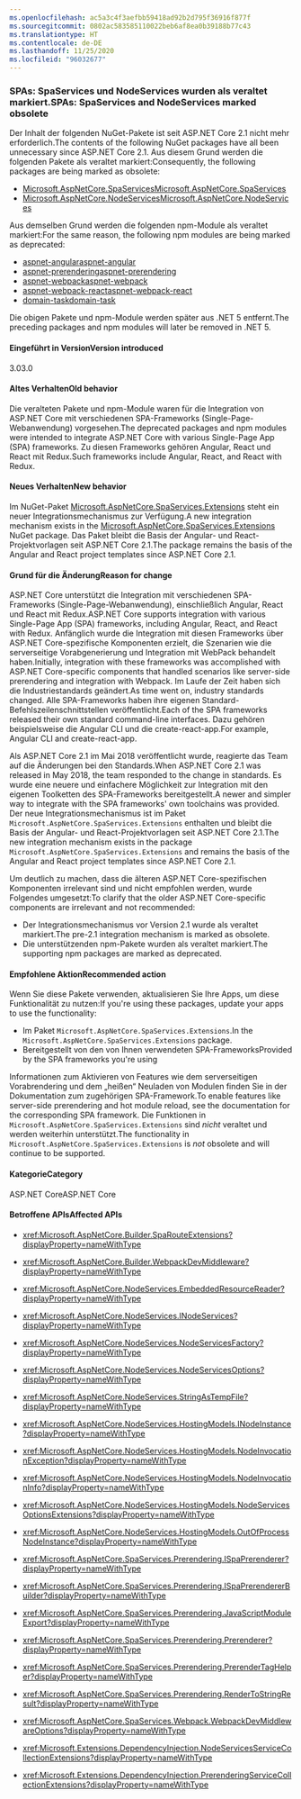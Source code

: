 ```yaml
---
ms.openlocfilehash: ac5a3c4f3aefbb59418ad92b2d795f36916f877f
ms.sourcegitcommit: 0802ac583585110022beb6af8ea0b39188b77c43
ms.translationtype: HT
ms.contentlocale: de-DE
ms.lasthandoff: 11/25/2020
ms.locfileid: "96032677"
---
```

### <a name="spas-spaservices-and-nodeservices-marked-obsolete"></a><span data-ttu-id="7bf93-101">SPAs: SpaServices und NodeServices wurden als veraltet markiert.</span><span class="sxs-lookup"><span data-stu-id="7bf93-101">SPAs: SpaServices and NodeServices marked obsolete</span></span>

<span data-ttu-id="7bf93-102">Der Inhalt der folgenden NuGet-Pakete ist seit ASP.NET Core 2.1 nicht mehr erforderlich.</span><span class="sxs-lookup"><span data-stu-id="7bf93-102">The contents of the following NuGet packages have all been unnecessary since ASP.NET Core 2.1.</span></span> <span data-ttu-id="7bf93-103">Aus diesem Grund werden die folgenden Pakete als veraltet markiert:</span><span class="sxs-lookup"><span data-stu-id="7bf93-103">Consequently, the following packages are being marked as obsolete:</span></span>

- [<span data-ttu-id="7bf93-104">Microsoft.AspNetCore.SpaServices</span><span class="sxs-lookup"><span data-stu-id="7bf93-104">Microsoft.AspNetCore.SpaServices</span></span>](https://www.nuget.org/packages/Microsoft.AspNetCore.SpaServices/)
- [<span data-ttu-id="7bf93-105">Microsoft.AspNetCore.NodeServices</span><span class="sxs-lookup"><span data-stu-id="7bf93-105">Microsoft.AspNetCore.NodeServices</span></span>](https://www.nuget.org/packages/Microsoft.AspNetCore.NodeServices/)

<span data-ttu-id="7bf93-106">Aus demselben Grund werden die folgenden npm-Module als veraltet markiert:</span><span class="sxs-lookup"><span data-stu-id="7bf93-106">For the same reason, the following npm modules are being marked as deprecated:</span></span>

- [<span data-ttu-id="7bf93-107">aspnet-angular</span><span class="sxs-lookup"><span data-stu-id="7bf93-107">aspnet-angular</span></span>](https://www.npmjs.com/package/aspnet-angular)
- [<span data-ttu-id="7bf93-108">aspnet-prerendering</span><span class="sxs-lookup"><span data-stu-id="7bf93-108">aspnet-prerendering</span></span>](https://www.npmjs.com/package/aspnet-prerendering)
- [<span data-ttu-id="7bf93-109">aspnet-webpack</span><span class="sxs-lookup"><span data-stu-id="7bf93-109">aspnet-webpack</span></span>](https://www.npmjs.com/package/aspnet-webpack)
- [<span data-ttu-id="7bf93-110">aspnet-webpack-react</span><span class="sxs-lookup"><span data-stu-id="7bf93-110">aspnet-webpack-react</span></span>](https://www.npmjs.com/package/aspnet-webpack-react)
- [<span data-ttu-id="7bf93-111">domain-task</span><span class="sxs-lookup"><span data-stu-id="7bf93-111">domain-task</span></span>](https://www.npmjs.com/package/domain-task)

<span data-ttu-id="7bf93-112">Die obigen Pakete und npm-Module werden später aus .NET 5 entfernt.</span><span class="sxs-lookup"><span data-stu-id="7bf93-112">The preceding packages and npm modules will later be removed in .NET 5.</span></span>

#### <a name="version-introduced"></a><span data-ttu-id="7bf93-113">Eingeführt in Version</span><span class="sxs-lookup"><span data-stu-id="7bf93-113">Version introduced</span></span>

<span data-ttu-id="7bf93-114">3.0</span><span class="sxs-lookup"><span data-stu-id="7bf93-114">3.0</span></span>

#### <a name="old-behavior"></a><span data-ttu-id="7bf93-115">Altes Verhalten</span><span class="sxs-lookup"><span data-stu-id="7bf93-115">Old behavior</span></span>

<span data-ttu-id="7bf93-116">Die veralteten Pakete und npm-Module waren für die Integration von ASP.NET Core mit verschiedenen SPA-Frameworks (Single-Page-Webanwendung) vorgesehen.</span><span class="sxs-lookup"><span data-stu-id="7bf93-116">The deprecated packages and npm modules were intended to integrate ASP.NET Core with various Single-Page App (SPA) frameworks.</span></span> <span data-ttu-id="7bf93-117">Zu diesen Frameworks gehören Angular, React und React mit Redux.</span><span class="sxs-lookup"><span data-stu-id="7bf93-117">Such frameworks include Angular, React, and React with Redux.</span></span>

#### <a name="new-behavior"></a><span data-ttu-id="7bf93-118">Neues Verhalten</span><span class="sxs-lookup"><span data-stu-id="7bf93-118">New behavior</span></span>

<span data-ttu-id="7bf93-119">Im NuGet-Paket [Microsoft.AspNetCore.SpaServices.Extensions](https://www.nuget.org/packages/Microsoft.AspNetCore.SpaServices.Extensions/) steht ein neuer Integrationsmechanismus zur Verfügung.</span><span class="sxs-lookup"><span data-stu-id="7bf93-119">A new integration mechanism exists in the [Microsoft.AspNetCore.SpaServices.Extensions](https://www.nuget.org/packages/Microsoft.AspNetCore.SpaServices.Extensions/) NuGet package.</span></span> <span data-ttu-id="7bf93-120">Das Paket bleibt die Basis der Angular- und React-Projektvorlagen seit ASP.NET Core 2.1.</span><span class="sxs-lookup"><span data-stu-id="7bf93-120">The package remains the basis of the Angular and React project templates since ASP.NET Core 2.1.</span></span>

#### <a name="reason-for-change"></a><span data-ttu-id="7bf93-121">Grund für die Änderung</span><span class="sxs-lookup"><span data-stu-id="7bf93-121">Reason for change</span></span>

<span data-ttu-id="7bf93-122">ASP.NET Core unterstützt die Integration mit verschiedenen SPA-Frameworks (Single-Page-Webanwendung), einschließlich Angular, React und React mit Redux.</span><span class="sxs-lookup"><span data-stu-id="7bf93-122">ASP.NET Core supports integration with various Single-Page App (SPA) frameworks, including Angular, React, and React with Redux.</span></span> <span data-ttu-id="7bf93-123">Anfänglich wurde die Integration mit diesen Frameworks über ASP.NET Core-spezifische Komponenten erzielt, die Szenarien wie die serverseitige Vorabgenerierung und Integration mit WebPack behandelt haben.</span><span class="sxs-lookup"><span data-stu-id="7bf93-123">Initially, integration with these frameworks was accomplished with ASP.NET Core-specific components that handled scenarios like server-side prerendering and integration with Webpack.</span></span> <span data-ttu-id="7bf93-124">Im Laufe der Zeit haben sich die Industriestandards geändert.</span><span class="sxs-lookup"><span data-stu-id="7bf93-124">As time went on, industry standards changed.</span></span> <span data-ttu-id="7bf93-125">Alle SPA-Frameworks haben ihre eigenen Standard-Befehlszeilenschnittstellen veröffentlicht.</span><span class="sxs-lookup"><span data-stu-id="7bf93-125">Each of the SPA frameworks released their own standard command-line interfaces.</span></span> <span data-ttu-id="7bf93-126">Dazu gehören beispielsweise die Angular CLI und die create-react-app.</span><span class="sxs-lookup"><span data-stu-id="7bf93-126">For example, Angular CLI and create-react-app.</span></span>

<span data-ttu-id="7bf93-127">Als ASP.NET Core 2.1 im Mai 2018 veröffentlicht wurde, reagierte das Team auf die Änderungen bei den Standards.</span><span class="sxs-lookup"><span data-stu-id="7bf93-127">When ASP.NET Core 2.1 was released in May 2018, the team responded to the change in standards.</span></span> <span data-ttu-id="7bf93-128">Es wurde eine neuere und einfachere Möglichkeit zur Integration mit den eigenen Toolketten des SPA-Frameworks bereitgestellt.</span><span class="sxs-lookup"><span data-stu-id="7bf93-128">A newer and simpler way to integrate with the SPA frameworks' own toolchains was provided.</span></span> <span data-ttu-id="7bf93-129">Der neue Integrationsmechanismus ist im Paket `Microsoft.AspNetCore.SpaServices.Extensions` enthalten und bleibt die Basis der Angular- und React-Projektvorlagen seit ASP.NET Core 2.1.</span><span class="sxs-lookup"><span data-stu-id="7bf93-129">The new integration mechanism exists in the package `Microsoft.AspNetCore.SpaServices.Extensions` and remains the basis of the Angular and React project templates since ASP.NET Core 2.1.</span></span>

<span data-ttu-id="7bf93-130">Um deutlich zu machen, dass die älteren ASP.NET Core-spezifischen Komponenten irrelevant sind und nicht empfohlen werden, wurde Folgendes umgesetzt:</span><span class="sxs-lookup"><span data-stu-id="7bf93-130">To clarify that the older ASP.NET Core-specific components are irrelevant and not recommended:</span></span>

- <span data-ttu-id="7bf93-131">Der Integrationsmechanismus vor Version 2.1 wurde als veraltet markiert.</span><span class="sxs-lookup"><span data-stu-id="7bf93-131">The pre-2.1 integration mechanism is marked as obsolete.</span></span>
- <span data-ttu-id="7bf93-132">Die unterstützenden npm-Pakete wurden als veraltet markiert.</span><span class="sxs-lookup"><span data-stu-id="7bf93-132">The supporting npm packages are marked as deprecated.</span></span>

#### <a name="recommended-action"></a><span data-ttu-id="7bf93-133">Empfohlene Aktion</span><span class="sxs-lookup"><span data-stu-id="7bf93-133">Recommended action</span></span>

<span data-ttu-id="7bf93-134">Wenn Sie diese Pakete verwenden, aktualisieren Sie Ihre Apps, um diese Funktionalität zu nutzen:</span><span class="sxs-lookup"><span data-stu-id="7bf93-134">If you're using these packages, update your apps to use the functionality:</span></span>

- <span data-ttu-id="7bf93-135">Im Paket `Microsoft.AspNetCore.SpaServices.Extensions`.</span><span class="sxs-lookup"><span data-stu-id="7bf93-135">In the `Microsoft.AspNetCore.SpaServices.Extensions` package.</span></span>
- <span data-ttu-id="7bf93-136">Bereitgestellt von den von Ihnen verwendeten SPA-Frameworks</span><span class="sxs-lookup"><span data-stu-id="7bf93-136">Provided by the SPA frameworks you're using</span></span>

<span data-ttu-id="7bf93-137">Informationen zum Aktivieren von Features wie dem serverseitigen Vorabrendering und dem „heißen“ Neuladen von Modulen finden Sie in der Dokumentation zum zugehörigen SPA-Framework.</span><span class="sxs-lookup"><span data-stu-id="7bf93-137">To enable features like server-side prerendering and hot module reload, see the documentation for the corresponding SPA framework.</span></span> <span data-ttu-id="7bf93-138">Die Funktionen in `Microsoft.AspNetCore.SpaServices.Extensions` sind *nicht* veraltet und werden weiterhin unterstützt.</span><span class="sxs-lookup"><span data-stu-id="7bf93-138">The functionality in `Microsoft.AspNetCore.SpaServices.Extensions` is *not* obsolete and will continue to be supported.</span></span>

#### <a name="category"></a><span data-ttu-id="7bf93-139">Kategorie</span><span class="sxs-lookup"><span data-stu-id="7bf93-139">Category</span></span>

<span data-ttu-id="7bf93-140">ASP.NET Core</span><span class="sxs-lookup"><span data-stu-id="7bf93-140">ASP.NET Core</span></span>

#### <a name="affected-apis"></a><span data-ttu-id="7bf93-141">Betroffene APIs</span><span class="sxs-lookup"><span data-stu-id="7bf93-141">Affected APIs</span></span>

- <xref:Microsoft.AspNetCore.Builder.SpaRouteExtensions?displayProperty=nameWithType>
- <xref:Microsoft.AspNetCore.Builder.WebpackDevMiddleware?displayProperty=nameWithType>

- <xref:Microsoft.AspNetCore.NodeServices.EmbeddedResourceReader?displayProperty=nameWithType>
- <xref:Microsoft.AspNetCore.NodeServices.INodeServices?displayProperty=nameWithType>
- <xref:Microsoft.AspNetCore.NodeServices.NodeServicesFactory?displayProperty=nameWithType>
- <xref:Microsoft.AspNetCore.NodeServices.NodeServicesOptions?displayProperty=nameWithType>
- <xref:Microsoft.AspNetCore.NodeServices.StringAsTempFile?displayProperty=nameWithType>
- <xref:Microsoft.AspNetCore.NodeServices.HostingModels.INodeInstance?displayProperty=nameWithType>
- <xref:Microsoft.AspNetCore.NodeServices.HostingModels.NodeInvocationException?displayProperty=nameWithType>
- <xref:Microsoft.AspNetCore.NodeServices.HostingModels.NodeInvocationInfo?displayProperty=nameWithType>
- <xref:Microsoft.AspNetCore.NodeServices.HostingModels.NodeServicesOptionsExtensions?displayProperty=nameWithType>
- <xref:Microsoft.AspNetCore.NodeServices.HostingModels.OutOfProcessNodeInstance?displayProperty=nameWithType>

- <xref:Microsoft.AspNetCore.SpaServices.Prerendering.ISpaPrerenderer?displayProperty=nameWithType>
- <xref:Microsoft.AspNetCore.SpaServices.Prerendering.ISpaPrerendererBuilder?displayProperty=nameWithType>
- <xref:Microsoft.AspNetCore.SpaServices.Prerendering.JavaScriptModuleExport?displayProperty=nameWithType>
- <xref:Microsoft.AspNetCore.SpaServices.Prerendering.Prerenderer?displayProperty=nameWithType>
- <xref:Microsoft.AspNetCore.SpaServices.Prerendering.PrerenderTagHelper?displayProperty=nameWithType>
- <xref:Microsoft.AspNetCore.SpaServices.Prerendering.RenderToStringResult?displayProperty=nameWithType>
- <xref:Microsoft.AspNetCore.SpaServices.Webpack.WebpackDevMiddlewareOptions?displayProperty=nameWithType>

- <xref:Microsoft.Extensions.DependencyInjection.NodeServicesServiceCollectionExtensions?displayProperty=nameWithType>
- <xref:Microsoft.Extensions.DependencyInjection.PrerenderingServiceCollectionExtensions?displayProperty=nameWithType>

<!--

#### Affected APIs

- `T:Microsoft.AspNetCore.Builder.SpaRouteExtensions`
- `T:Microsoft.AspNetCore.Builder.WebpackDevMiddleware`

- `T:Microsoft.AspNetCore.NodeServices.EmbeddedResourceReader`
- `T:Microsoft.AspNetCore.NodeServices.INodeServices`
- `T:Microsoft.AspNetCore.NodeServices.NodeServicesFactory`
- `T:Microsoft.AspNetCore.NodeServices.NodeServicesOptions`
- `T:Microsoft.AspNetCore.NodeServices.StringAsTempFile`
- `T:Microsoft.AspNetCore.NodeServices.HostingModels.INodeInstance`
- `T:Microsoft.AspNetCore.NodeServices.HostingModels.NodeInvocationException`
- `T:Microsoft.AspNetCore.NodeServices.HostingModels.NodeInvocationInfo`
- `T:Microsoft.AspNetCore.NodeServices.HostingModels.NodeServicesOptionsExtensions`
- `T:Microsoft.AspNetCore.NodeServices.HostingModels.OutOfProcessNodeInstance`

- `T:Microsoft.AspNetCore.SpaServices.Prerendering.ISpaPrerenderer`
- `T:Microsoft.AspNetCore.SpaServices.Prerendering.ISpaPrerendererBuilder`
- `T:Microsoft.AspNetCore.SpaServices.Prerendering.JavaScriptModuleExport`
- `T:Microsoft.AspNetCore.SpaServices.Prerendering.Prerenderer`
- `T:Microsoft.AspNetCore.SpaServices.Prerendering.PrerenderTagHelper`
- `T:Microsoft.AspNetCore.SpaServices.Prerendering.RenderToStringResult`
- `T:Microsoft.AspNetCore.SpaServices.Webpack.WebpackDevMiddlewareOptions`

- `T:Microsoft.Extensions.DependencyInjection.NodeServicesServiceCollectionExtensions`
- `T:Microsoft.Extensions.DependencyInjection.PrerenderingServiceCollectionExtensions`

-->
